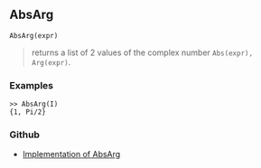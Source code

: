 ## AbsArg

```
AbsArg(expr)
```

> returns a list of 2 values of the complex number `Abs(expr), Arg(expr)`.

### Examples

```
>> AbsArg(I)
{1, Pi/2}
```


### Github

* [Implementation of AbsArg](https://github.com/axkr/symja_android_library/blob/master/symja_android_library/matheclipse-core/src/main/java/org/matheclipse/core/builtin/Arithmetic.java#L363) 
